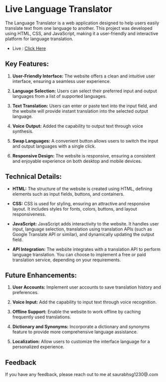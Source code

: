# Live Language Translator

The Language Translator is a web application designed to help users easily translate text from one language to another. This project was developed using HTML, CSS, and JavaScript, making it a user-friendly and interactive platform for language translation.

- Live : [Click Here](https://language-translator-sg.netlify.app/)

Key Features:
---------------
1. **User-Friendly Interface:** The website offers a clean and intuitive user interface, ensuring a seamless user experience.

2. **Language Selection:** Users can select their preferred input and output languages from a list of supported languages.

3. **Text Translation:** Users can enter or paste text into the input field, and the website will provide instant translation into the selected output language.

4. **Voice Output:** Added the capability to output text through voice synthesis.

5. **Swap Languages:** A convenient button allows users to switch the input and output languages with a single click.


7. **Responsive Design:** The website is responsive, ensuring a consistent and enjoyable experience on both desktop and mobile devices.

Technical Details:
-------------------
- **HTML:** The structure of the website is created using HTML, defining elements such as input fields, buttons, and containers.

- **CSS:** CSS is used for styling, ensuring an attractive and responsive layout. It includes styles for fonts, colors, buttons, and layout responsiveness.

- **JavaScript:** JavaScript adds interactivity to the website. It handles user input, language selection, translation using translation APIs (such as Google Translate API or similar), and dynamically updating the output field.

- **API Integration:** The website integrates with a translation API to perform language translation. You can choose to implement a free or paid translation service, depending on your requirements.


Future Enhancements:
----------------------
1. **User Accounts:** Implement user accounts to save translation history and preferences.

2. **Voice Input:** Add the capability to input text through voice recognition.

3. **Offline Support:** Enable the website to work offline by caching frequently used translations.

4. **Dictionary and Synonyms:** Incorporate a dictionary and synonyms feature to provide more comprehensive language assistance.

5. **Localization:** Allow users to customize the interface language for a personalized experience.


## Feedback

If you have any feedback, please reach out to me at saurabhsg1230@.com

